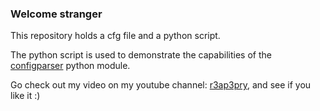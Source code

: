 ### Welcome stranger

This repository holds a cfg file and a python script.

The python script is used to demonstrate the capabilities of the [configparser](https://docs.python.org/3/library/configparser.html) python module.

Go check out my video on my youtube channel: [r3ap3pry](https://www.youtube.com/channel/UC1qkMXH8d2I9DDAtBSeEHqg), and see if you like it :)
